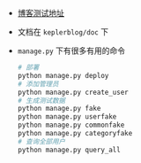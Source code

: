 - [博客测试地址](https://kepler.pythonanywhere.com)

- 文档在 `keplerblog/doc` 下

- `manage.py` 下有很多有用的命令  
  ```s
  # 部署
  python manage.py deploy
  # 添加管理员
  python manage.py create_user
  # 生成测试数据
  python manage.py fake
  python manage.py userfake
  python manage.py commonfake
  python manage.py categoryfake
  # 查询全部用户
  python manage.py query_all
  ```
